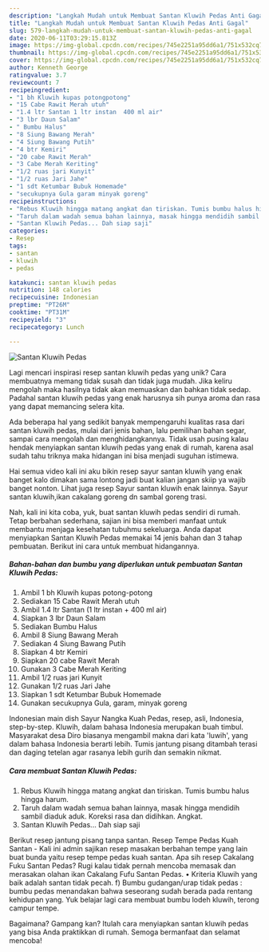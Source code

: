 ```yaml
---
description: "Langkah Mudah untuk Membuat Santan Kluwih Pedas Anti Gagal"
title: "Langkah Mudah untuk Membuat Santan Kluwih Pedas Anti Gagal"
slug: 579-langkah-mudah-untuk-membuat-santan-kluwih-pedas-anti-gagal
date: 2020-06-11T03:29:15.813Z
image: https://img-global.cpcdn.com/recipes/745e2251a95dd6a1/751x532cq70/santan-kluwih-pedas-foto-resep-utama.jpg
thumbnail: https://img-global.cpcdn.com/recipes/745e2251a95dd6a1/751x532cq70/santan-kluwih-pedas-foto-resep-utama.jpg
cover: https://img-global.cpcdn.com/recipes/745e2251a95dd6a1/751x532cq70/santan-kluwih-pedas-foto-resep-utama.jpg
author: Kenneth George
ratingvalue: 3.7
reviewcount: 7
recipeingredient:
- "1 bh Kluwih kupas potongpotong"
- "15 Cabe Rawit Merah utuh"
- "1.4 ltr Santan 1 ltr instan  400 ml air"
- "3 lbr Daun Salam"
- " Bumbu Halus"
- "8 Siung Bawang Merah"
- "4 Siung Bawang Putih"
- "4 btr Kemiri"
- "20 cabe Rawit Merah"
- "3 Cabe Merah Keriting"
- "1/2 ruas jari Kunyit"
- "1/2 ruas Jari Jahe"
- "1 sdt Ketumbar Bubuk Homemade"
- "secukupnya Gula garam minyak goreng"
recipeinstructions:
- "Rebus Kluwih hingga matang angkat dan tiriskan. Tumis bumbu halus hingga harum."
- "Taruh dalam wadah semua bahan lainnya, masak hingga mendidih sambil diaduk aduk. Koreksi rasa dan didihkan. Angkat."
- "Santan Kluwih Pedas... Dah siap saji"
categories:
- Resep
tags:
- santan
- kluwih
- pedas

katakunci: santan kluwih pedas 
nutrition: 148 calories
recipecuisine: Indonesian
preptime: "PT26M"
cooktime: "PT31M"
recipeyield: "3"
recipecategory: Lunch

---
```



![Santan Kluwih Pedas](https://img-global.cpcdn.com/recipes/745e2251a95dd6a1/751x532cq70/santan-kluwih-pedas-foto-resep-utama.jpg)

Lagi mencari inspirasi resep santan kluwih pedas yang unik? Cara membuatnya memang tidak susah dan tidak juga mudah. Jika keliru mengolah maka hasilnya tidak akan memuaskan dan bahkan tidak sedap. Padahal santan kluwih pedas yang enak harusnya sih punya aroma dan rasa yang dapat memancing selera kita.

Ada beberapa hal yang sedikit banyak mempengaruhi kualitas rasa dari santan kluwih pedas, mulai dari jenis bahan, lalu pemilihan bahan segar, sampai cara mengolah dan menghidangkannya. Tidak usah pusing kalau hendak menyiapkan santan kluwih pedas yang enak di rumah, karena asal sudah tahu triknya maka hidangan ini bisa menjadi suguhan istimewa.

Hai semua video kali ini aku bikin resep sayur santan kluwih yang enak banget kalo dimakan sama lontong jadi buat kalian jangan skiip ya wajib banget nonton. Lihat juga resep Sayur santan kluwih enak lainnya. Sayur santan kluwih,ikan cakalang goreng dn sambal goreng trasi.


Nah, kali ini kita coba, yuk, buat santan kluwih pedas sendiri di rumah. Tetap berbahan sederhana, sajian ini bisa memberi manfaat untuk membantu menjaga kesehatan tubuhmu sekeluarga. Anda dapat menyiapkan Santan Kluwih Pedas memakai 14 jenis bahan dan 3 tahap pembuatan. Berikut ini cara untuk membuat hidangannya.

<!--inarticleads1-->

##### Bahan-bahan dan bumbu yang diperlukan untuk pembuatan Santan Kluwih Pedas:

1. Ambil 1 bh Kluwih kupas potong-potong
1. Sediakan 15 Cabe Rawit Merah utuh
1. Ambil 1.4 ltr Santan (1 ltr instan + 400 ml air)
1. Siapkan 3 lbr Daun Salam
1. Sediakan  Bumbu Halus
1. Ambil 8 Siung Bawang Merah
1. Sediakan 4 Siung Bawang Putih
1. Siapkan 4 btr Kemiri
1. Siapkan 20 cabe Rawit Merah
1. Gunakan 3 Cabe Merah Keriting
1. Ambil 1/2 ruas jari Kunyit
1. Gunakan 1/2 ruas Jari Jahe
1. Siapkan 1 sdt Ketumbar Bubuk Homemade
1. Gunakan secukupnya Gula, garam, minyak goreng


Indonesian main dish Sayur Nangka Kuah Pedas, resep, asli, Indonesia, step-by-step. Kluwih, dalam bahasa Indonesia merupakan buah timbul. Masyarakat desa Diro biasanya mengambil makna dari kata &#39;luwih&#39;, yang dalam bahasa Indonesia berarti lebih. Tumis jantung pisang ditambah terasi dan daging tetelan agar rasanya lebih gurih dan semakin nikmat. 

<!--inarticleads2-->

##### Cara membuat Santan Kluwih Pedas:

1. Rebus Kluwih hingga matang angkat dan tiriskan. Tumis bumbu halus hingga harum.
1. Taruh dalam wadah semua bahan lainnya, masak hingga mendidih sambil diaduk aduk. Koreksi rasa dan didihkan. Angkat.
1. Santan Kluwih Pedas... Dah siap saji


Berikut resep jantung pisang tanpa santan. Resep Tempe Pedas Kuah Santan - Kali ini admin sajikan resep masakan berbahan tempe yang lain buat bunda yaitu resep tempe pedas kuah santan. Apa sih resep Cakalang Fuku Santan Pedas? Rugi kalau tidak pernah mencoba memasak dan merasakan olahan ikan Cakalang Fufu Santan Pedas. • Kriteria Kluwih yang baik adalah santan tidak pecah. f) Bumbu gudangan/urap tidak pedas : bumbu pedas menandakan bahwa seseorang sudah berada pada rentang kehidupan yang. Yuk belajar lagi cara membuat bumbu lodeh kluwih, terong campur tempe. 

Bagaimana? Gampang kan? Itulah cara menyiapkan santan kluwih pedas yang bisa Anda praktikkan di rumah. Semoga bermanfaat dan selamat mencoba!
